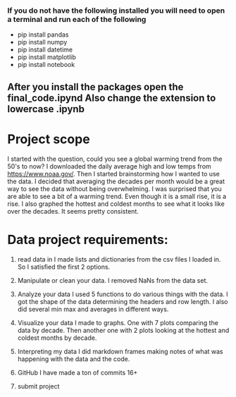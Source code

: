 <h3><b>If you do not have the following installed you will need to open a terminal and run each of the following </b></h3>

- pip install pandas
- pip install numpy
- pip install datetime
- pip install matplotlib
- pip install notebook
      

<h2> After you install the packages open the final_code.ipynd Also change the extension to lowercase .ipynb</h2>

<h1> <b>Project scope </b></h1>

I started with the question, could you see a global warming trend from the 50's to now?
I downloaded the daily average high and low temps from https://www.noaa.gov/. 
Then I started brainstorming how I wanted to use the data. I decided that averaging the decades per month would be a great way to see the data without being overwhelming. I was surprised that you are able to see a bit of a warming trend. Even though it is a small rise, it is a rise. I also graphed the hottest and coldest months to see what it looks like over the decades. It seems pretty consistent.

<h1><b>Data project requirements:</b></h1>

1. read data in 
I made lists and dictionaries from the csv files I loaded in. So I satisfied the first 2 options. 

2. Manipulate or clean your data. 
I removed NaNs from the data set. 

3. Analyze your data 
I used 5 functions to do various things with the data. I got the shape of the data determining the headers and row length. I also did several min max and averages in different ways.

4. Visualize your data 
I made to graphs. One with 7 plots comparing the data by decade. Then another one with 2 plots looking at the hottest and coldest months by decade. 

5. Interpreting my data
I did markdown frames making notes of what was happening with the data and the code. 

6. GitHub 
I have made a ton of commits 16+

7. submit project 

